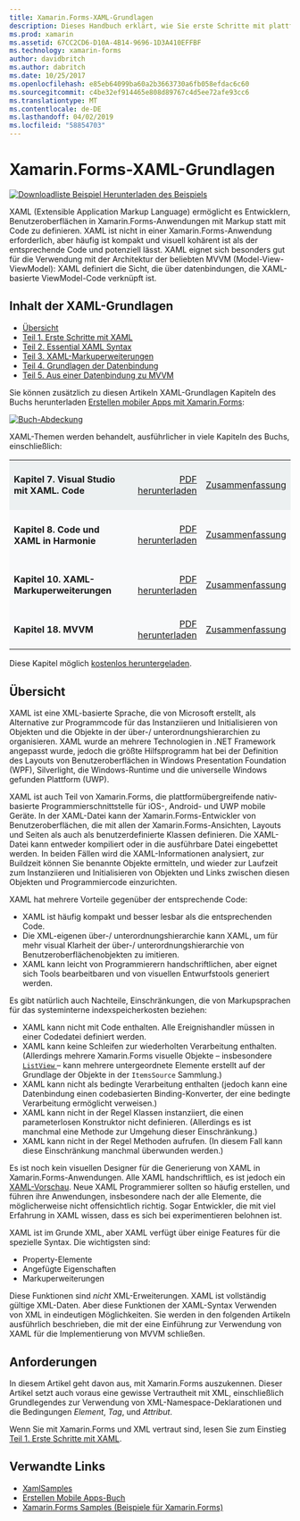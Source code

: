 ```yaml
---
title: Xamarin.Forms-XAML-Grundlagen
description: Dieses Handbuch erklärt, wie Sie erste Schritte mit plattformübergreifenden XAML für mobile Geräte. XAML ermöglicht Entwicklern, Benutzeroberflächen in Xamarin.Forms-Anwendungen mit Markup statt Code zu definieren.
ms.prod: xamarin
ms.assetid: 67CC2CD6-D10A-4B14-9696-1D3A410EFFBF
ms.technology: xamarin-forms
author: davidbritch
ms.author: dabritch
ms.date: 10/25/2017
ms.openlocfilehash: e85eb64099ba60a2b3663730a6fb058efdac6c60
ms.sourcegitcommit: c4be32ef914465e808d89767c4d5ee72afe93cc6
ms.translationtype: MT
ms.contentlocale: de-DE
ms.lasthandoff: 04/02/2019
ms.locfileid: "58854703"
---
```

# <a name="xamarinforms-xaml-basics"></a>Xamarin.Forms-XAML-Grundlagen

[![Downloadliste Beispiel](~/media/shared/download.png) Herunterladen des Beispiels](https://developer.xamarin.com/samples/xamarin-forms/XamlSamples/)

XAML (Extensible Application Markup Language) ermöglicht es Entwicklern, Benutzeroberflächen in Xamarin.Forms-Anwendungen mit Markup statt mit Code zu definieren. XAML ist nicht in einer Xamarin.Forms-Anwendung erforderlich, aber häufig ist kompakt und visuell kohärent ist als der entsprechende Code und potenziell lässt. XAML eignet sich besonders gut für die Verwendung mit der Architektur der beliebten MVVM (Model-View-ViewModel): XAML definiert die Sicht, die über datenbindungen, die XAML-basierte ViewModel-Code verknüpft ist.

## <a name="xaml-basics-contents"></a>Inhalt der XAML-Grundlagen

* [Übersicht](#Overview)
* [Teil 1. Erste Schritte mit XAML](~/xamarin-forms/xaml/xaml-basics/get-started-with-xaml.md)
* [Teil 2. Essential XAML Syntax](~/xamarin-forms/xaml/xaml-basics/essential-xaml-syntax.md)
* [Teil 3. XAML-Markuperweiterungen](~/xamarin-forms/xaml/xaml-basics/xaml-markup-extensions.md)
* [Teil 4. Grundlagen der Datenbindung](~/xamarin-forms/xaml/xaml-basics/data-binding-basics.md)
* [Teil 5. Aus einer Datenbindung zu MVVM](~/xamarin-forms/xaml/xaml-basics/data-bindings-to-mvvm.md)

Sie können zusätzlich zu diesen Artikeln XAML-Grundlagen Kapiteln des Buchs herunterladen [Erstellen mobiler Apps mit Xamarin.Forms](~/xamarin-forms/creating-mobile-apps-xamarin-forms/index.md):

[![](images/cover-sml.png "Buch-Abdeckung")](~/xamarin-forms/creating-mobile-apps-xamarin-forms/index.md)

XAML-Themen werden behandelt, ausführlicher in viele Kapiteln des Buchs, einschließlich:

<table style="border:0px; box-shadow:0 0px 0px" cellpadding="0" cellspacing="2" border="0" width="85%">
<tr style="background:#ecf0f1">
  <td style="border:0px;">
    <h4>Kapitel 7. Visual Studio mit XAML. Code</h4>
  </td>
  <td style="border:0px;" align="right"><a href="https://download.xamarin.com/developer/xamarin-forms-book/XamarinFormsBook-Ch07-Apr2016.pdf">PDF herunterladen</a> </td>
  <td style="border:0px;" align="right"><a href="~/xamarin-forms/creating-mobile-apps-xamarin-forms/summaries/chapter07.md">Zusammenfassung</a></td>
</tr>
<tr style="background:#f8f9fa">
  <td style="border:0px;">
    <h4>Kapitel 8. Code und XAML in Harmonie</h4>
  </td>
  <td style="border:0px;" align="right"><a href="https://download.xamarin.com/developer/xamarin-forms-book/XamarinFormsBook-Ch08-Apr2016.pdf">PDF herunterladen</a> </td>
  <td style="border:0px;" align="right"><a href="~/xamarin-forms/creating-mobile-apps-xamarin-forms/summaries/chapter08.md">Zusammenfassung</a></td>
</tr>
<tr style="background:#f8f9fa">
  <td style="border:0px;">
    <h4>Kapitel 10. XAML-Markuperweiterungen</h4>
  </td>
  <td style="border:0px;" align="right"><a href="https://download.xamarin.com/developer/xamarin-forms-book/XamarinFormsBook-Ch10-Apr2016.pdf">PDF herunterladen</a> </td>
  <td style="border:0px;" align="right"><a href="~/xamarin-forms/creating-mobile-apps-xamarin-forms/summaries/chapter10.md">Zusammenfassung</a></td>
</tr>
<tr style="background:#f8f9fa">
  <td style="border:0px;">
    <h4>Kapitel 18. MVVM</h4>
  </td>
  <td style="border:0px;" align="right"><a href="https://download.xamarin.com/developer/xamarin-forms-book/XamarinFormsBook-Ch18-Apr2016.pdf">PDF herunterladen</a> </td>
  <td style="border:0px;" align="right"><a href="~/xamarin-forms/creating-mobile-apps-xamarin-forms/summaries/chapter18.md">Zusammenfassung</a></td></tr>
</table>

Diese Kapitel möglich [kostenlos heruntergeladen](~/xamarin-forms/creating-mobile-apps-xamarin-forms/index.md).

<a name="Overview" />

## <a name="overview"></a>Übersicht

XAML ist eine XML-basierte Sprache, die von Microsoft erstellt, als Alternative zur Programmcode für das Instanziieren und Initialisieren von Objekten und die Objekte in der über-/ unterordnungshierarchien zu organisieren. XAML wurde an mehrere Technologien in .NET Framework angepasst wurde, jedoch die größte Hilfsprogramm hat bei der Definition des Layouts von Benutzeroberflächen in Windows Presentation Foundation (WPF), Silverlight, die Windows-Runtime und die universelle Windows gefunden Plattform (UWP).

XAML ist auch Teil von Xamarin.Forms, die plattformübergreifende nativ-basierte Programmierschnittstelle für iOS-, Android- und UWP mobile Geräte. In der XAML-Datei kann der Xamarin.Forms-Entwickler von Benutzeroberflächen, die mit allen der Xamarin.Forms-Ansichten, Layouts und Seiten als auch als benutzerdefinierte Klassen definieren. Die XAML-Datei kann entweder kompiliert oder in die ausführbare Datei eingebettet werden. In beiden Fällen wird die XAML-Informationen analysiert, zur Buildzeit können Sie benannte Objekte ermitteln, und wieder zur Laufzeit zum Instanziieren und Initialisieren von Objekten und Links zwischen diesen Objekten und Programmiercode einzurichten.

XAML hat mehrere Vorteile gegenüber der entsprechende Code:

-  XAML ist häufig kompakt und besser lesbar als die entsprechenden Code.
-  Die XML-eigenen über-/ unterordnungshierarchie kann XAML, um für mehr visual Klarheit der über-/ unterordnungshierarchie von Benutzeroberflächenobjekten zu imitieren.
-  XAML kann leicht von Programmierern handschriftlichen, aber eignet sich Tools bearbeitbaren und von visuellen Entwurfstools generiert werden.

Es gibt natürlich auch Nachteile, Einschränkungen, die von Markupsprachen für das systeminterne indexspeicherkosten beziehen:

-  XAML kann nicht mit Code enthalten. Alle Ereignishandler müssen in einer Codedatei definiert werden.
-  XAML kann keine Schleifen zur wiederholten Verarbeitung enthalten. (Allerdings mehrere Xamarin.Forms visuelle Objekte – insbesondere [ `ListView` ](xref:Xamarin.Forms.ListView) – kann mehrere untergeordnete Elemente erstellt auf der Grundlage der Objekte in der `ItemsSource` Sammlung.)
-  XAML kann nicht als bedingte Verarbeitung enthalten (jedoch kann eine Datenbindung einen codebasierten Binding-Konverter, der eine bedingte Verarbeitung ermöglicht verweisen.)
-  XAML kann nicht in der Regel Klassen instanziiert, die einen parameterlosen Konstruktor nicht definieren. (Allerdings es ist manchmal eine Methode zur Umgehung dieser Einschränkung.)
-  XAML kann nicht in der Regel Methoden aufrufen. (In diesem Fall kann diese Einschränkung manchmal überwunden werden.)

Es ist noch kein visuellen Designer für die Generierung von XAML in Xamarin.Forms-Anwendungen. Alle XAML handschriftlich, es ist jedoch ein [XAML-Vorschau](~/xamarin-forms/xaml/xaml-previewer/index.md). Neue XAML Programmierer sollten so häufig erstellen, und führen ihre Anwendungen, insbesondere nach der alle Elemente, die möglicherweise nicht offensichtlich richtig. Sogar Entwickler, die mit viel Erfahrung in XAML wissen, dass es sich bei experimentieren belohnen ist.

XAML ist im Grunde XML, aber XAML verfügt über einige Features für die spezielle Syntax. Die wichtigsten sind:

- Property-Elemente
- Angefügte Eigenschaften
- Markuperweiterungen

Diese Funktionen sind *nicht* XML-Erweiterungen. XAML ist vollständig gültige XML-Daten. Aber diese Funktionen der XAML-Syntax Verwenden von XML in eindeutigen Möglichkeiten. Sie werden in den folgenden Artikeln ausführlich beschrieben, die mit der eine Einführung zur Verwendung von XAML für die Implementierung von MVVM schließen.

## <a name="requirements"></a>Anforderungen

In diesem Artikel geht davon aus, mit Xamarin.Forms auszukennen. Dieser Artikel setzt auch voraus eine gewisse Vertrautheit mit XML, einschließlich Grundlegendes zur Verwendung von XML-Namespace-Deklarationen und die Bedingungen *Element*, *Tag*, und *Attribut*.

Wenn Sie mit Xamarin.Forms und XML vertraut sind, lesen Sie zum Einstieg [Teil 1. Erste Schritte mit XAML](~/xamarin-forms/xaml/xaml-basics/get-started-with-xaml.md).

## <a name="related-links"></a>Verwandte Links

- [XamlSamples](https://developer.xamarin.com/samples/xamarin-forms/XamlSamples/)
- [Erstellen Mobile Apps-Buch](~/xamarin-forms/creating-mobile-apps-xamarin-forms/index.md)
- [Xamarin.Forms Samples (Beispiele für Xamarin.Forms)](https://developer.xamarin.com/samples/xamarin-forms/all/)
